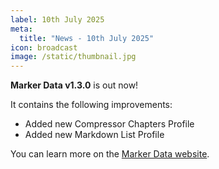 ```yaml
---
label: 10th July 2025
meta:
  title: "News - 10th July 2025"
icon: broadcast
image: /static/thumbnail.jpg
---
```


**Marker Data v1.3.0** is out now!

It contains the following improvements:

- Added new Compressor Chapters Profile
- Added new Markdown List Profile

You can learn more on the [Marker Data website](https://markerdata.theacharya.co).